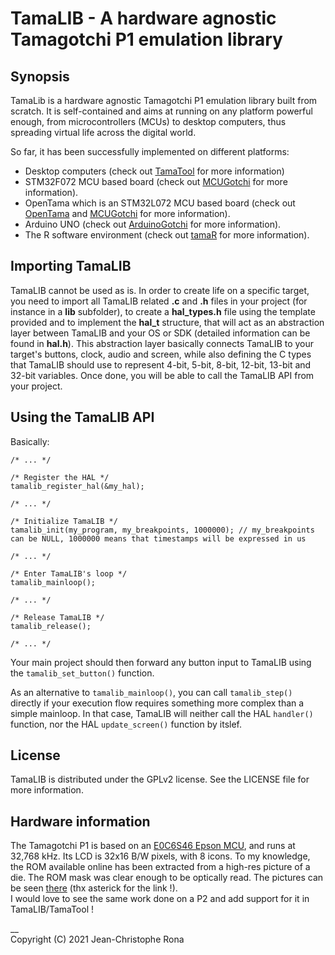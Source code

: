 # TamaLIB - A hardware agnostic Tamagotchi P1 emulation library


## Synopsis

TamaLib is a hardware agnostic Tamagotchi P1 emulation library built from scratch. It is self-contained and aims at running on any platform powerful enough, from microcontrollers (MCUs) to desktop computers, thus spreading virtual life across the digital world.

So far, it has been successfully implemented on different platforms:
- Desktop computers (check out [TamaTool](https://github.com/jcrona/tamatool/) for more information) 
- STM32F072 MCU based board (check out [MCUGotchi](https://github.com/jcrona/mcugotchi/) for more information).
- OpenTama which is an STM32L072 MCU based board (check out [OpenTama](https://github.com/Sparkr-tech/opentama) and [MCUGotchi](https://github.com/jcrona/mcugotchi/) for more information).
- Arduino UNO (check out [ArduinoGotchi](https://github.com/GaryZ88/ArduinoGotchi/) for more information).
- The R software environment (check out [tamaR](https://github.com/almarch/tamaR/) for more information).

## Importing TamaLIB

TamaLIB cannot be used as is. In order to create life on a specific target, you need to import all TamaLIB related __.c__ and __.h__ files in your project (for instance in a __lib__ subfolder), to create a __hal_types.h__ file using the template provided and to implement the __hal_t__ structure, that will act as an abstraction layer between TamaLIB and your OS or SDK (detailed information can be found in __hal.h__). This abstraction layer basically connects TamaLIB to your target's buttons, clock, audio and screen, while also defining the C types that TamaLIB should use to represent 4-bit, 5-bit, 8-bit, 12-bit, 13-bit and 32-bit variables. Once done, you will be able to call the TamaLIB API from your project.


## Using the TamaLIB API

Basically:
```
/* ... */

/* Register the HAL */
tamalib_register_hal(&my_hal);

/* ... */

/* Initialize TamaLIB */
tamalib_init(my_program, my_breakpoints, 1000000); // my_breakpoints can be NULL, 1000000 means that timestamps will be expressed in us

/* ... */

/* Enter TamaLIB's loop */
tamalib_mainloop();

/* ... */

/* Release TamaLIB */
tamalib_release();

/* ... */
```
Your main project should then forward any button input to TamaLIB using the `tamalib_set_button()` function.

As an alternative to `tamalib_mainloop()`, you can call `tamalib_step()` directly if your execution flow requires something more complex than a simple mainloop. In that case, TamaLIB will neither call the HAL `handler()` function, nor the HAL `update_screen()` function by itslef.


## License

TamaLIB is distributed under the GPLv2 license. See the LICENSE file for more information.


## Hardware information

The Tamagotchi P1 is based on an
[E0C6S46 Epson MCU](https://download.epson-europe.com/pub/electronics-de/asmic/4bit/62family/technicalmanual/tm_6s46.pdf),
and runs at 32,768 kHz. Its LCD is 32x16 B/W pixels, with 8 icons.
To my knowledge, the ROM available online has been extracted from a high-res picture of a die. The ROM mask was clear enough to be optically read. The pictures can be seen [there](https://siliconpr0n.org/map/bandai/tamagotchi-v1/) (thx asterick for the link !).  
I would love to see the same work done on a P2 and add support for it in TamaLIB/TamaTool !

__  
Copyright (C) 2021 Jean-Christophe Rona
